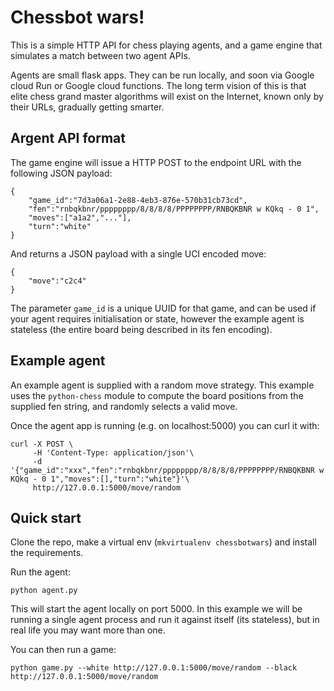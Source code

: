 # Chessbot wars!

This is a simple HTTP API for chess playing agents, and a game engine that simulates a match between two agent APIs.

Agents are small flask apps. They can be run locally, and soon via Google cloud Run or Google cloud functions. The long term vision of this is that elite chess grand master algorithms will exist on the Internet, known only by their URLs, gradually getting smarter.

## Argent API format

The game engine will issue a HTTP POST to the endpoint URL with the following JSON payload:
```
{
	"game_id":"7d3a06a1-2e88-4eb3-876e-570b31cb73cd",
	"fen":"rnbqkbnr/pppppppp/8/8/8/8/PPPPPPPP/RNBQKBNR w KQkq - 0 1",
	"moves":["a1a2","..."],
	"turn":"white"
}
```

And returns a JSON payload with a single UCI encoded move:
```
{
	"move":"c2c4"
}
```

The parameter `game_id` is a unique UUID for that game, and can be used if your agent requires initialisation or state, however the example agent is stateless (the entire board being described in its fen encoding).


## Example agent

An example agent is supplied with a random move strategy. This example uses the `python-chess` module to compute the board positions from the supplied fen string, and randomly selects a valid move.

Once the agent app is running (e.g. on localhost:5000) you can curl it with:

```
curl -X POST \
	 -H 'Content-Type: application/json'\
	 -d '{"game_id":"xxx","fen":"rnbqkbnr/pppppppp/8/8/8/8/PPPPPPPP/RNBQKBNR w KQkq - 0 1","moves":[],"turn":"white"}'\
	 http://127.0.0.1:5000/move/random
```

## Quick start

Clone the repo, make a virtual env (`mkvirtualenv chessbotwars`) and install the requirements.

Run the agent:

```
python agent.py
```

This will start the agent locally on port 5000. In this example we will be running a single agent process and run it against itself (its stateless), but in real life you may want more than one.

You can then run a game:

```
python game.py --white http://127.0.0.1:5000/move/random --black http://127.0.0.1:5000/move/random
```
